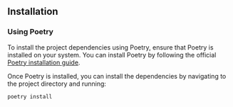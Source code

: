 
## Installation

### Using Poetry

To install the project dependencies using Poetry, ensure that Poetry is installed on your system. You can install Poetry by following the official [Poetry installation guide](https://python-poetry.org/docs/#installation).

Once Poetry is installed, you can install the dependencies by navigating to the project directory and running:

```bash
poetry install
```
